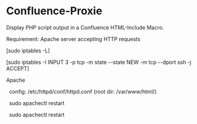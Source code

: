 # Confluence-Proxie

Display PHP script output in a Confluence HTML-Include Macro.

Requirement: Apache server accepting HTTP requests

\[sudo iptables -L\]

\[sudo iptables -I INPUT 3 -p tcp -m state --state NEW -m tcp --dport ssh -j ACCEPT\]

Apache

&nbsp;&nbsp;config: /etc/httpd/conf/httpd.conf (root dir: /var/www/html/)
  
&nbsp;&nbsp;sudo apachectl restart
    
&nbsp;&nbsp;sudo apachectl restart
